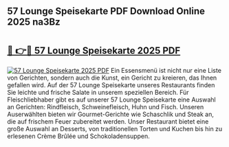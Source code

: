 ## 57 Lounge Speisekarte PDF Download Online 2025 na3Bz

# <h2><a href="http://gca98l.nevu.top/?p=57+Lounge+Speisekarte">🔗 👉🔴 57 Lounge Speisekarte 2025 PDF</a></h2>

[![57 Lounge Speisekarte 2025 PDF](https://i.imgur.com/dBaPXMq.png)](http://gca98l.nevu.top/?p=57+Lounge+Speisekarte)
Ein Essensmenü ist nicht nur eine Liste von Gerichten, sondern auch die Kunst, ein Gericht zu kreieren, das Ihnen gefallen wird. Auf der 57 Lounge Speisekarte unseres Restaurants finden Sie leichte und frische Salate in unserem speziellen Bereich. Für Fleischliebhaber gibt es auf unserer 57 Lounge Speisekarte eine Auswahl an Gerichten: Rindfleisch, Schweinefleisch, Huhn und Fisch. Unseren Auserwählten bieten wir Gourmet-Gerichte wie Schaschlik und Steak an, die auf frischem Feuer zubereitet werden. Unser Restaurant bietet eine große Auswahl an Desserts, von traditionellen Torten und Kuchen bis hin zu erlesenen Crème Brûlée und Schokoladensuppen.
